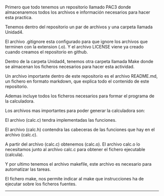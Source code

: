 Primero que todo tenemos un repositorio llamado PAC3 donde almacenaremos todos los archivos e información necesarios para hacer esta practica.

Tenemos dentro del repositorio un par de archivos y una carpeta llamada Unidad4.

El archivo .gitignore esta configurado para que ignore los archivos que terminen con la extension (.o).
Y el archivo LICENSE viene ya creado cuando creamos el repositorio en github.

Dentro de la carpeta Unidad4, tenemos otra carpeta llamada Make donde se almacenan los ficheros necesarios para hacer esta actividad.

Un archivo importante dentro de este repositorio es el archivo README.md, un fichero en formato markdown, que explica todo el contenido de este repositorio.

Ademas incluye todos los ficheros necesarios para formar el programa de la calculadora.

Los archivos mas importantes para poder generar la calculadora son:

El archivo (calc.c) tendra implementadas las funciones.

El archivo (calc.h) contendra las cabeceras de las funciones que hay en el archivo (calc.c).

A partir del archivo (calc.c) obtenemos (calc.o).
El archivo calc.o lo necesitamos junto al archivo calc.c para obtener el fichero ejecutable (calcula).

Y por ultimo tenemos el archivo makefile, este archivo es necesario para automatizar las tareas.

El fichero make, nos permite indicar al make que instrucciones ha de ejecutar sobre los ficheros fuentes.

-------------------------------------------------------------------------------

